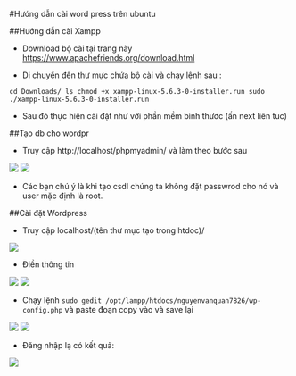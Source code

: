 #Hưóng dẫn cài word press trên ubuntu

##Hướng dẫn cài Xampp

- Download bộ cài tại trang này https://www.apachefriends.org/download.html

- Di chuyển đến thư mực chứa bộ cài và chạy lệnh sau :

`cd Downloads/
ls
chmod +x xampp-linux-5.6.3-0-installer.run
sudo ./xampp-linux-5.6.3-0-installer.run`

- Sau đó thực hiện cài đặt như với phần mềm bình thươc (ấn next liên tuc)


##Tạo db cho wordpr

- Truy cập http://localhost/phpmyadmin/ và làm theo bước sau

<img src=http://www.nguyenvanquan7826.com/wp-content/uploads/2015/03/phpMyAdmin.png>

<img src=http://www.nguyenvanquan7826.com/wp-content/uploads/2015/03/create-database.png>

- Các bạn chú ý là khi tạo csdl chúng ta không đặt passwrod cho nó và user mặc định là root.

##Cài đặt Wordpress

- Truy cập localhost/(tên thư mục tạo trong htdoc)/

<img src=http://www.nguyenvanquan7826.com/wp-content/uploads/2015/03/start-install-wordpress.png>

- Điền thông tin

<img src=http://www.nguyenvanquan7826.com/wp-content/uploads/2015/03/info-blog.png>

<img src=http://www.nguyenvanquan7826.com/wp-content/uploads/2015/03/create-wp-config.png>

- Chạy lệnh `sudo gedit /opt/lampp/htdocs/nguyenvanquan7826/wp-config.php` và paste đoạn copy vào và save lại

<img src=http://www.nguyenvanquan7826.com/wp-content/uploads/2015/03/info-blog1.png>

<img src=http://www.nguyenvanquan7826.com/wp-content/uploads/2015/03/login-blog.png>

- Đăng nhập lạ có kết quả:
<img src=http://www.nguyenvanquan7826.com/wp-content/uploads/2015/03/my-blog.png>
